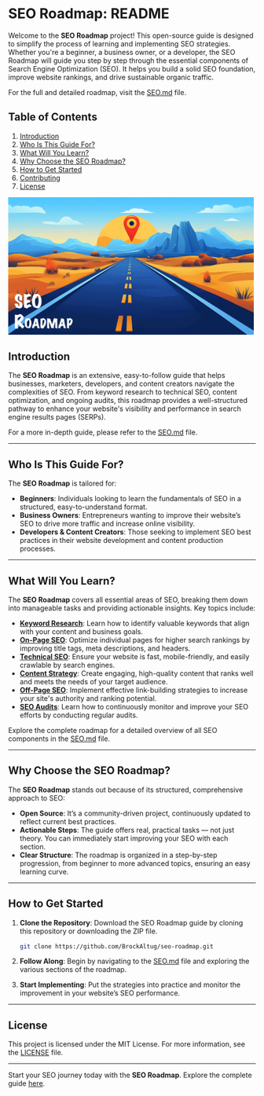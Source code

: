 # SEO Roadmap: README

Welcome to the **SEO Roadmap** project! This open-source guide is designed to simplify the process of learning and implementing SEO strategies. Whether you're a beginner, a business owner, or a developer, the SEO Roadmap will guide you step by step through the essential components of Search Engine Optimization (SEO). It helps you build a solid SEO foundation, improve website rankings, and drive sustainable organic traffic.

For the full and detailed roadmap, visit the [SEO.md](./SEO.md) file.

## Table of Contents

1. [Introduction](#introduction)
2. [Who Is This Guide For?](#who-is-this-guide-for)
3. [What Will You Learn?](#what-will-you-learn)
4. [Why Choose the SEO Roadmap?](#why-choose-the-seo-roadmap)
5. [How to Get Started](#how-to-get-started)
6. [Contributing](#contributing)
7. [License](#license)

<img src="./roadmap.png" alt="SEO Roadmap" style="max-width: 500px; max-height: 300px;">

## Introduction

The **SEO Roadmap** is an extensive, easy-to-follow guide that helps businesses, marketers, developers, and content creators navigate the complexities of SEO. From keyword research to technical SEO, content optimization, and ongoing audits, this roadmap provides a well-structured pathway to enhance your website's visibility and performance in search engine results pages (SERPs).

For a more in-depth guide, please refer to the [SEO.md](./SEO.md) file.

---

## Who Is This Guide For?

The **SEO Roadmap** is tailored for:

- **Beginners**: Individuals looking to learn the fundamentals of SEO in a structured, easy-to-understand format.
- **Business Owners**: Entrepreneurs wanting to improve their website’s SEO to drive more traffic and increase online visibility.
- **Developers & Content Creators**: Those seeking to implement SEO best practices in their website development and content production processes.

---

## What Will You Learn?

The **SEO Roadmap** covers all essential areas of SEO, breaking them down into manageable tasks and providing actionable insights. Key topics include:

- **[Keyword Research](./SEO.md#1-keyword-research)**: Learn how to identify valuable keywords that align with your content and business goals.
- **[On-Page SEO](./SEO.md#2-on-page-seo)**: Optimize individual pages for higher search rankings by improving title tags, meta descriptions, and headers.
- **[Technical SEO](./SEO.md#3-technical-seo)**: Ensure your website is fast, mobile-friendly, and easily crawlable by search engines.
- **[Content Strategy](./SEO.md#5-content-strategy)**: Create engaging, high-quality content that ranks well and meets the needs of your target audience.
- **[Off-Page SEO](./SEO.md#4-off-page-seo)**: Implement effective link-building strategies to increase your site's authority and ranking potential.
- **[SEO Audits](./SEO.md#7-ongoing-seo-audits)**: Learn how to continuously monitor and improve your SEO efforts by conducting regular audits.

Explore the complete roadmap for a detailed overview of all SEO components in the [SEO.md](./SEO.md) file.

---

## Why Choose the SEO Roadmap?

The **SEO Roadmap** stands out because of its structured, comprehensive approach to SEO:

- **Open Source**: It’s a community-driven project, continuously updated to reflect current best practices.
- **Actionable Steps**: The guide offers real, practical tasks — not just theory. You can immediately start improving your SEO with each section.
- **Clear Structure**: The roadmap is organized in a step-by-step progression, from beginner to more advanced topics, ensuring an easy learning curve.

---

## How to Get Started

1. **Clone the Repository**: Download the SEO Roadmap guide by cloning this repository or downloading the ZIP file.

   ```bash
   git clone https://github.com/BrockAltug/seo-roadmap.git
   ```

2. **Follow Along**: Begin by navigating to the [SEO.md](./SEO.md) file and exploring the various sections of the roadmap.
3. **Start Implementing**: Put the strategies into practice and monitor the improvement in your website’s SEO performance.

---

## License

This project is licensed under the MIT License. For more information, see the [LICENSE](./LICENSE) file.

---

Start your SEO journey today with the **SEO Roadmap**. Explore the complete guide [here](./SEO.md).
